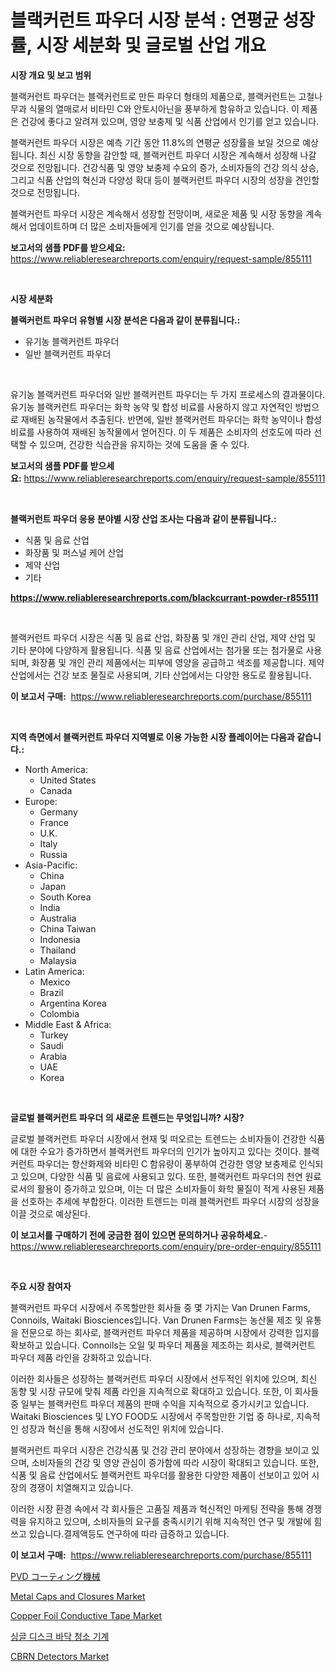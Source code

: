 <p><h1>블랙커런트 파우더 시장 분석 : 연평균 성장률, 시장 세분화 및 글로벌 산업 개요</h1></p><p><strong>시장 개요 및 보고 범위</strong></p>
<p><p>블랙커런트 파우더는 블랙커런트로 만든 파우더 형태의 제품으로, 블랙커런트는 고철나무과 식물의 열매로서 비타민 C와 안토시아닌을 풍부하게 함유하고 있습니다. 이 제품은 건강에 좋다고 알려져 있으며, 영양 보충제 및 식품 산업에서 인기를 얻고 있습니다.</p><p>블랙커런트 파우더 시장은 예측 기간 동안 11.8%의 연평균 성장률을 보일 것으로 예상됩니다. 최신 시장 동향을 감안할 때, 블랙커런트 파우더 시장은 계속해서 성장해 나갈 것으로 전망됩니다. 건강식품 및 영양 보충제 수요의 증가, 소비자들의 건강 의식 상승, 그리고 식품 산업의 혁신과 다양성 확대 등이 블랙커런트 파우더 시장의 성장을 견인할 것으로 전망됩니다.</p><p>블랙커런트 파우더 시장은 계속해서 성장할 전망이며, 새로운 제품 및 시장 동향을 계속해서 업데이트하며 더 많은 소비자들에게 인기를 얻을 것으로 예상됩니다.</p></p>
<p><strong>보고서의 샘플 PDF를 받으세요:</strong> <a href="https://www.reliableresearchreports.com/enquiry/request-sample/855111">https://www.reliableresearchreports.com/enquiry/request-sample/855111</a></p>
<p>&nbsp;</p>
<p><strong>시장 세분화</strong></p>
<p><strong>블랙커런트 파우더 유형별 시장 분석은 다음과 같이 분류됩니다.:</strong></p>
<p><ul><li>유기농 블랙커런트 파우더</li><li>일반 블랙커런트 파우더</li></ul></p>
<p>&nbsp;</p>
<p><p>유기농 블랙커런트 파우더와 일반 블랙커런트 파우더는 두 가지 프로세스의 결과물이다. 유기농 블랙커런트 파우더는 화학 농약 및 합성 비료를 사용하지 않고 자연적인 방법으로 재배된 농작물에서 추출된다. 반면에, 일반 블랙커런트 파우더는 화학 농약이나 합성 비료를 사용하여 재배된 농작물에서 얻어진다. 이 두 제품은 소비자의 선호도에 따라 선택할 수 있으며, 건강한 식습관을 유지하는 것에 도움을 줄 수 있다.</p></p>
<p><strong>보고서의 샘플 PDF를 받으세요:</strong>&nbsp;<a href="https://www.reliableresearchreports.com/enquiry/request-sample/855111">https://www.reliableresearchreports.com/enquiry/request-sample/855111</a></p>
<p>&nbsp;</p>
<p><strong> 블랙커런트 파우더 응용 분야별 시장 산업 조사는 다음과 같이 분류됩니다.:</strong></p>
<p><ul><li>식품 및 음료 산업</li><li>화장품 및 퍼스널 케어 산업</li><li>제약 산업</li><li>기타</li></ul></p>
<p><strong><a href="https://www.reliableresearchreports.com/blackcurrant-powder-r855111">https://www.reliableresearchreports.com/blackcurrant-powder-r855111</a></strong></p>
<p>&nbsp;</p>
<p><p>블랙커런트 파우더 시장은 식품 및 음료 산업, 화장품 및 개인 관리 산업, 제약 산업 및 기타 분야에 다양하게 활용됩니다. 식품 및 음료 산업에서는 첨가물 또는 첨가물로 사용되며, 화장품 및 개인 관리 제품에서는 피부에 영양을 공급하고 색조를 제공합니다. 제약 산업에서는 건강 보조 물질로 사용되며, 기타 산업에서는 다양한 용도로 활용됩니다.</p></p>
<p><strong>이 보고서 구매:</strong>&nbsp; <a href="https://www.reliableresearchreports.com/purchase/855111">https://www.reliableresearchreports.com/purchase/855111</a></p>
<p>&nbsp;</p>
<p><strong>지역 측면에서 블랙커런트 파우더 지역별로 이용 가능한 시장 플레이어는 다음과 같습니다.:</strong></p>
<p><ul>
    <li>
        North America:
        <ul>
            <li>United States</li>
            <li>Canada</li>
        </ul>
    </li>
    <li>
        Europe:
        <ul>
            <li>Germany</li>
            <li>France</li>
            <li>U.K.</li>
            <li>Italy</li>
            <li>Russia</li>
        </ul>
    </li>
    <li>
        Asia-Pacific:
        <ul>
            <li>China</li>
            <li>Japan</li>
            <li>South Korea</li>
            <li>India</li>
            <li>Australia</li>
            <li>China Taiwan</li>
            <li>Indonesia</li>
            <li>Thailand</li>
            <li>Malaysia</li>
        </ul>
    </li>
    <li>
        Latin America:
        <ul>
            <li>Mexico</li>
            <li>Brazil</li>
            <li>Argentina Korea</li>
            <li>Colombia</li>
        </ul>
    </li>
    <li>
        Middle East & Africa:
        <ul>
            <li>Turkey</li>
            <li>Saudi</li>
            <li>Arabia</li>
            <li>UAE</li>
            <li>Korea</li>
        </ul>
    </li>
    </ul></p>
<p>&nbsp;</p>
<p><strong>글로벌 블랙커런트 파우더 의 새로운 트렌드는 무엇입니까? 시장?</strong></p>
<p><p>글로벌 블랙커런트 파우더 시장에서 현재 및 떠오르는 트렌드는 소비자들이 건강한 식품에 대한 수요가 증가하면서 블랙커런트 파우더의 인기가 높아지고 있다는 것이다. 블랙커런트 파우더는 항산화제와 비타민 C 함유량이 풍부하여 건강한 영양 보충제로 인식되고 있으며, 다양한 식품 및 음료에 사용되고 있다. 또한, 블랙커런트 파우더의 천연 원료로서의 활용이 증가하고 있으며, 이는 더 많은 소비자들이 화학 물질이 적게 사용된 제품을 선호하는 추세에 부합한다. 이러한 트렌드는 미래 블랙커런트 파우더 시장의 성장을 이끌 것으로 예상된다.</p></p>
<p><strong>이 보고서를 구매하기 전에 궁금한 점이 있으면 문의하거나 공유하세요.</strong>- <a href="https://www.reliableresearchreports.com/enquiry/pre-order-enquiry/855111">https://www.reliableresearchreports.com/enquiry/pre-order-enquiry/855111</a></p>
<p>&nbsp;</p>
<p><strong>주요 시장 참여자</strong></p>
<p><p>블랙커런트 파우더 시장에서 주목할만한 회사들 중 몇 가지는 Van Drunen Farms, Connoils, Waitaki Biosciences입니다. Van Drunen Farms는 농산물 제조 및 유통을 전문으로 하는 회사로, 블랙커런트 파우더 제품을 제공하며 시장에서 강력한 입지를 확보하고 있습니다. Connoils는 오일 및 파우더 제품을 제조하는 회사로, 블랙커런트 파우더 제품 라인을 강화하고 있습니다. </p><p>이러한 회사들은 성장하는 블랙커런트 파우더 시장에서 선두적인 위치에 있으며, 최신 동향 및 시장 규모에 맞춰 제품 라인을 지속적으로 확대하고 있습니다. 또한, 이 회사들 중 일부는 블랙커런트 파우더 제품의 판매 수익을 지속적으로 증가시키고 있습니다. Waitaki Biosciences 및 LYO FOOD도 시장에서 주목할만한 기업 중 하나로, 지속적인 성장과 혁신을 통해 시장에서 선도적인 위치에 있습니다.</p><p>블랙커런트 파우더 시장은 건강식품 및 건강 관리 분야에서 성장하는 경향을 보이고 있으며, 소비자들의 건강 및 영양 관심이 증가함에 따라 시장이 확대되고 있습니다. 또한, 식품 및 음료 산업에서도 블랙커런트 파우더를 활용한 다양한 제품이 선보이고 있어 시장의 경쟁이 치열해지고 있습니다.</p><p>이러한 시장 환경 속에서 각 회사들은 고품질 제품과 혁신적인 마케팅 전략을 통해 경쟁력을 유지하고 있으며, 소비자들의 요구를 충족시키기 위해 지속적인 연구 및 개발에 힘쓰고 있습니다.결제액등도  연구하에 따라 급증하고 있습니다.</p></p>
<p><strong>이 보고서 구매:</strong>&nbsp;&nbsp;<a href="https://www.reliableresearchreports.com/purchase/855111">https://www.reliableresearchreports.com/purchase/855111</a></p>
<p><p><a href="https://medium.com/@vedakuvlis2023/pvd%E3%82%B3%E3%83%BC%E3%83%86%E3%82%A3%E3%83%B3%E3%82%B0%E8%A3%85%E7%BD%AE%E5%B8%82%E5%A0%B4%E3%81%AE%E8%A6%8F%E6%A8%A1-cagr-%E3%83%88%E3%83%AC%E3%83%B3%E3%83%89-2024-2030-2fb216c46569">PVD コーティング機械</a></p><p><a href="https://issuu.com/reportprime-2/docs/metal-caps-and-closures-market-size-2030.pptx">Metal Caps and Closures Market</a></p><p><a href="https://summer-dogwood-3e9.notion.site/Insights-into-Copper-Foil-Conductive-Tape-Market-Size-Analysing-Market-Share-Trends-and-Growth-fr-2bd6eebffcef4f349e7c20a6b9d3c52f">Copper Foil Conductive Tape Market</a></p><p><a href="https://medium.com/@rudyswaniafgwski56664/%EC%8B%B1%EA%B8%80-%EB%94%94%EC%8A%A4%ED%81%AC-%EB%B0%94%EB%8B%A5-%EC%B2%AD%EC%86%8C-%EA%B8%B0%EA%B3%84-%EC%8B%9C%EC%9E%A5-%EB%B3%B4%EA%B3%A0%EC%84%9C%EB%8A%94-%EC%9D%B4-%EC%8B%9C%EC%9E%A5%EC%9D%98-%EC%B5%9C%EC%8B%A0-%ED%8A%B8%EB%A0%8C%EB%93%9C%EC%99%80-%EC%84%B1%EC%9E%A5-%EA%B8%B0%ED%9A%8C%EB%A5%BC-%EB%B3%B4%EC%97%AC%EC%A4%8D%EB%8B%88%EB%8B%A4-aa03d419f642">싱글 디스크 바닥 청소 기계</a></p><p><a href="https://view.publitas.com/reportprime-1/cbrn-detectors-market-research-report-reveals-the-latest-trends-and-opportunities-of-this-market-for-period-from-2024-2031/">CBRN Detectors Market</a></p></p>